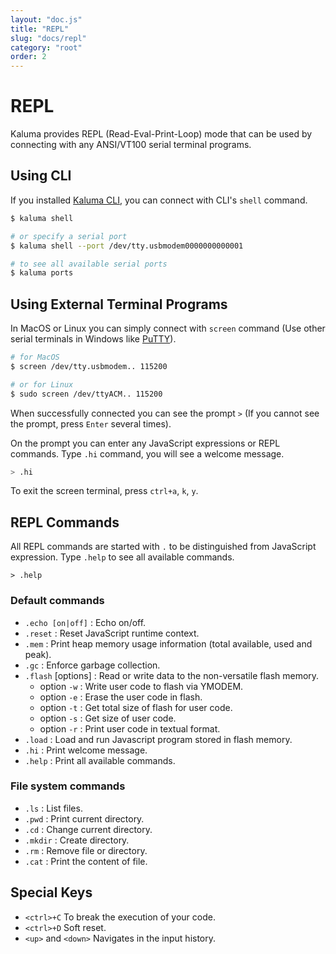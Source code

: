 ```yaml
---
layout: "doc.js"
title: "REPL"
slug: "docs/repl"
category: "root"
order: 2
---
```


# REPL

Kaluma provides REPL (Read-Eval-Print-Loop) mode that can be used by connecting with any ANSI/VT100 serial terminal programs.

## Using CLI

If you installed [Kaluma CLI](https://github.com/kaluma-project/kaluma-cli), you can connect with CLI's `shell` command.

```bash
$ kaluma shell

# or specify a serial port
$ kaluma shell --port /dev/tty.usbmodem0000000000001

# to see all available serial ports
$ kaluma ports
```

## Using External Terminal Programs

In MacOS or Linux you can simply connect with `screen` command (Use other serial terminals in Windows like [PuTTY](https://www.putty.org/)).

```bash
# for MacOS
$ screen /dev/tty.usbmodem.. 115200

# or for Linux
$ sudo screen /dev/ttyACM.. 115200
```

When successfully connected you can see the prompt `>` (If you cannot see the prompt, press `Enter` several times).

On the prompt you can enter any JavaScript expressions or REPL commands. Type `.hi` command, you will see a welcome message.

```bash
> .hi
```

To exit the screen terminal, press `ctrl+a`, `k`, `y`.

## REPL Commands

All REPL commands are started with `.` to be distinguished from JavaScript expression. Type `.help` to see all available commands.

```plain
> .help
```

### Default commands

- `.echo [on|off]` : Echo on/off.
- `.reset` : Reset JavaScript runtime context.
- `.mem` : Print heap memory usage information (total available, used and peak).
- `.gc` : Enforce garbage collection.
- `.flash` \[options] : Read or write data to the non-versatile flash memory.
  - option `-w` : Write user code to flash via YMODEM.
  - option `-e` : Erase the user code in flash.
  - option `-t` : Get total size of flash for user code.
  - option `-s` : Get size of user code.
  - option `-r` : Print user code in textual format.
- `.load` : Load and run Javascript program stored in flash memory.
- `.hi` : Print welcome message.
- `.help` : Print all available commands.

### File system commands

- `.ls` : List files.
- `.pwd` : Print current directory.
- `.cd` : Change current directory.
- `.mkdir` : Create directory.
- `.rm` : Remove file or directory.
- `.cat` : Print the content of file.

## Special Keys

- `<ctrl>+C` To break the execution of your code.
- `<ctrl>+D` Soft reset.
- `<up>` and `<down>` Navigates in the input history.
